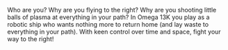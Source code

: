 Who are you? Why are you flying to the right? Why are you shooting little balls of plasma at everything in your path? In Omega 13K you play as a robotic ship who wants nothing more to return home (and lay waste to everything in your path). With keen control over time and space, fight your way to the right!